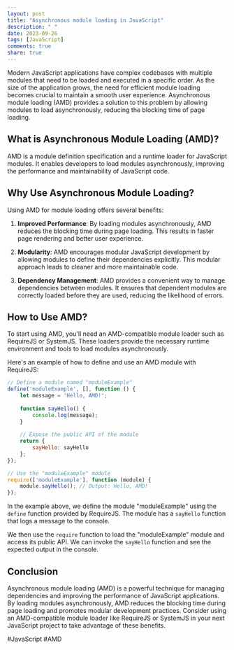 ```yaml
---
layout: post
title: "Asynchronous module loading in JavaScript"
description: " "
date: 2023-09-26
tags: [JavaScript]
comments: true
share: true
---
```


Modern JavaScript applications have complex codebases with multiple modules that need to be loaded and executed in a specific order. As the size of the application grows, the need for efficient module loading becomes crucial to maintain a smooth user experience. Asynchronous module loading (AMD) provides a solution to this problem by allowing modules to load asynchronously, reducing the blocking time of page loading.

## What is Asynchronous Module Loading (AMD)?

AMD is a module definition specification and a runtime loader for JavaScript modules. It enables developers to load modules asynchronously, improving the performance and maintainability of JavaScript code.

## Why Use Asynchronous Module Loading?

Using AMD for module loading offers several benefits:

1. **Improved Performance**: By loading modules asynchronously, AMD reduces the blocking time during page loading. This results in faster page rendering and better user experience.

2. **Modularity**: AMD encourages modular JavaScript development by allowing modules to define their dependencies explicitly. This modular approach leads to cleaner and more maintainable code.

3. **Dependency Management**: AMD provides a convenient way to manage dependencies between modules. It ensures that dependent modules are correctly loaded before they are used, reducing the likelihood of errors.

## How to Use AMD?

To start using AMD, you'll need an AMD-compatible module loader such as RequireJS or SystemJS. These loaders provide the necessary runtime environment and tools to load modules asynchronously.

Here's an example of how to define and use an AMD module with RequireJS:

```javascript
// Define a module named "moduleExample"
define('moduleExample', [], function () {
    let message = 'Hello, AMD!';
    
    function sayHello() {
        console.log(message);
    }
    
    // Expose the public API of the module
    return {
        sayHello: sayHello
    };
});

// Use the "moduleExample" module
require(['moduleExample'], function (module) {
    module.sayHello(); // Output: Hello, AMD!
});
```

In the example above, we define the module "moduleExample" using the `define` function provided by RequireJS. The module has a `sayHello` function that logs a message to the console. 

We then use the `require` function to load the "moduleExample" module and access its public API. We can invoke the `sayHello` function and see the expected output in the console.

## Conclusion

Asynchronous module loading (AMD) is a powerful technique for managing dependencies and improving the performance of JavaScript applications. By loading modules asynchronously, AMD reduces the blocking time during page loading and promotes modular development practices. Consider using an AMD-compatible module loader like RequireJS or SystemJS in your next JavaScript project to take advantage of these benefits.

#JavaScript #AMD